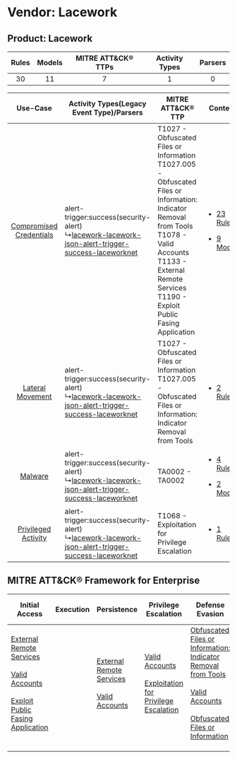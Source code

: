 Vendor: Lacework
================
Product: Lacework
-----------------
| Rules | Models | MITRE ATT&CK® TTPs | Activity Types | Parsers |
|:-----:|:------:|:------------------:|:--------------:|:-------:|
|  30   |   11   |         7          |       1        |    0    |

|    Use-Case    | Activity Types(Legacy Event Type)/Parsers    | MITRE ATT&CK® TTP    | Content    |
|:----:| ---- | ---- | ---- |
| [Compromised Credentials](../../../UseCases/uc_compromised_credentials.md) |  alert-trigger:success(security-alert)<br> ↳[lacework-lacework-json-alert-trigger-success-laceworknet](Ps/pC_laceworklaceworkjsonalerttriggersuccesslaceworknet.md)<br> | T1027 - Obfuscated Files or Information<br>T1027.005 - Obfuscated Files or Information: Indicator Removal from Tools<br>T1078 - Valid Accounts<br>T1133 - External Remote Services<br>T1190 - Exploit Public Fasing Application<br> | [<ul><li>23 Rules</li></ul><ul><li>9 Models</li></ul>](RM/r_m_lacework_lacework_Compromised_Credentials.md) |
|        [Lateral Movement](../../../UseCases/uc_lateral_movement.md)        |  alert-trigger:success(security-alert)<br> ↳[lacework-lacework-json-alert-trigger-success-laceworknet](Ps/pC_laceworklaceworkjsonalerttriggersuccesslaceworknet.md)<br> | T1027 - Obfuscated Files or Information<br>T1027.005 - Obfuscated Files or Information: Indicator Removal from Tools<br>    | [<ul><li>2 Rules</li></ul>](RM/r_m_lacework_lacework_Lateral_Movement.md)    |
|    [Malware](../../../UseCases/uc_malware.md)    |  alert-trigger:success(security-alert)<br> ↳[lacework-lacework-json-alert-trigger-success-laceworknet](Ps/pC_laceworklaceworkjsonalerttriggersuccesslaceworknet.md)<br> | TA0002 - TA0002<br>    | [<ul><li>4 Rules</li></ul><ul><li>2 Models</li></ul>](RM/r_m_lacework_lacework_Malware.md)    |
|     [Privileged Activity](../../../UseCases/uc_privileged_activity.md)     |  alert-trigger:success(security-alert)<br> ↳[lacework-lacework-json-alert-trigger-success-laceworknet](Ps/pC_laceworklaceworkjsonalerttriggersuccesslaceworknet.md)<br> | T1068 - Exploitation for Privilege Escalation<br>    | [<ul><li>1 Rules</li></ul>](RM/r_m_lacework_lacework_Privileged_Activity.md)    |

MITRE ATT&CK® Framework for Enterprise
--------------------------------------
| Initial Access                                                                                                                                                                                                                         | Execution | Persistence                                                                                                                                      | Privilege Escalation                                                                                                                                          | Defense Evasion                                                                                                                                                                                                                                                               | Credential Access | Discovery | Lateral Movement | Collection | Command and Control | Exfiltration | Impact |
| -------------------------------------------------------------------------------------------------------------------------------------------------------------------------------------------------------------------------------------- | --------- | ------------------------------------------------------------------------------------------------------------------------------------------------ | ------------------------------------------------------------------------------------------------------------------------------------------------------------- | ----------------------------------------------------------------------------------------------------------------------------------------------------------------------------------------------------------------------------------------------------------------------------- | ----------------- | --------- | ---------------- | ---------- | ------------------- | ------------ | ------ |
| [External Remote Services](https://attack.mitre.org/techniques/T1133)<br><br>[Valid Accounts](https://attack.mitre.org/techniques/T1078)<br><br>[Exploit Public Fasing Application](https://attack.mitre.org/techniques/T1190)<br><br> |           | [External Remote Services](https://attack.mitre.org/techniques/T1133)<br><br>[Valid Accounts](https://attack.mitre.org/techniques/T1078)<br><br> | [Valid Accounts](https://attack.mitre.org/techniques/T1078)<br><br>[Exploitation for Privilege Escalation](https://attack.mitre.org/techniques/T1068)<br><br> | [Obfuscated Files or Information: Indicator Removal from Tools](https://attack.mitre.org/techniques/T1027/005)<br><br>[Valid Accounts](https://attack.mitre.org/techniques/T1078)<br><br>[Obfuscated Files or Information](https://attack.mitre.org/techniques/T1027)<br><br> |                   |           |                  |            |                     |              |        |